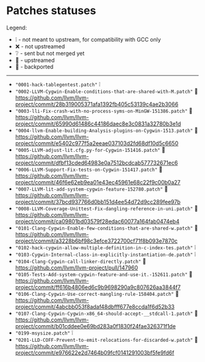 # Patches statuses

Legend:

- :grey_exclamation: - not meant to upstream, for compatibility with GCC only
- :x: - not upstreamed
- :grey_question: - sent but not merged yet
- :arrow_up_small:  - upstreamed
- :arrow_down_small:  - backported

-----

- `"0001-hack-tablegentest.patch"` :grey_exclamation:
- `"0002-LLVM-Cygwin-Enable-conditions-that-are-shared-with-M.patch"` :arrow_up_small: https://github.com/llvm/llvm-project/commit/28b319005371afa1392fb405c53139c4ae2b3066
- `"0003-lli-Fix-crash-with-no-process-syms-on-MinGW-151386.patch"` :arrow_up_small: https://github.com/llvm/llvm-project/commit/65990d61486c44186daec8e3c0831a32780b3e1d
- `"0004-llvm-Enable-building-Analysis-plugins-on-Cygwin-1513.patch"` :arrow_up_small: https://github.com/llvm/llvm-project/commit/e5402c977f5a2eeae037103d2fd68df10d5c6650
- `"0005-LLVM-adjust-lit.cfg.py-for-Cygwin-151416.patch"` :arrow_up_small: https://github.com/llvm/llvm-project/commit/dfbf13cded64983e0a7512bcdcab577732671ec6
- `"0006-LLVM-Support-Fix-tests-on-Cygwin-151417.patch"` :arrow_up_small: https://github.com/llvm/llvm-project/commit/46f6e62eb9ea01e43ec45961e68c22f9c00b0a27
- `"0007-LLVM-lit-add-system-cygwin-feature-152780.patch"` :arrow_up_small: https://github.com/llvm/llvm-project/commit/37bcd937766d0bb151d4ee54d72d9cc289fee97b
- `"0008-LLVM-Coverage-Unittest-Fix-dangling-reference-in-uni.patch"` :arrow_down_small: https://github.com/llvm/llvm-project/commit/ca09801bd03579f28edac60077a164fab0474eb4
- `"0101-Clang-Cygwin-Enable-few-conditions-that-are-shared-w.patch"` :arrow_up_small: https://github.com/llvm/llvm-project/commit/a3228b6bf98c3efce3722700cf71f8b093e7870c
- `"0102-hack-cygwin-allow-multiple-definition-in-c-index-tes.patch"` :grey_exclamation:
- `"0103-Cygwin-Internal-class-in-explicitly-instantiation-de.patch"` :grey_exclamation:
- `"0104-Clang-Cygwin-call-linker-directly.patch"` :arrow_down_small: https://github.com/llvm/llvm-project/pull/147960
- `"0105-Tests-Add-system-cygwin-feature-and-use-it.-152611.patch"` :arrow_up_small: https://github.com/llvm/llvm-project/commit/ff616b4806ed6c9b9698290a9c807626aa3844f7
- `"0106-Clang-Cygwin-Use-correct-mangling-rule-158404.patch"` :arrow_down_small: https://github.com/llvm/llvm-project/commit/4abcbb053f8adaf48dbfff677e8ccda1f6d52b33
- `"0107-Clang-Cygwin-Cygwin-x86_64-should-accept-__stdcall-1.patch"` :arrow_down_small: https://github.com/llvm/llvm-project/commit/b01cddee0e69bd283a0f1830f24fae326371f1de
- `"0199-msysize.patch"` :grey_exclamation:
- `"0201-LLD-COFF-Prevent-to-emit-relocations-for-discarded-w.patch"` :arrow_down_small: https://github.com/llvm/llvm-project/commit/e976622e2d7464b09fcf0141291003bf5fe9fd6f
